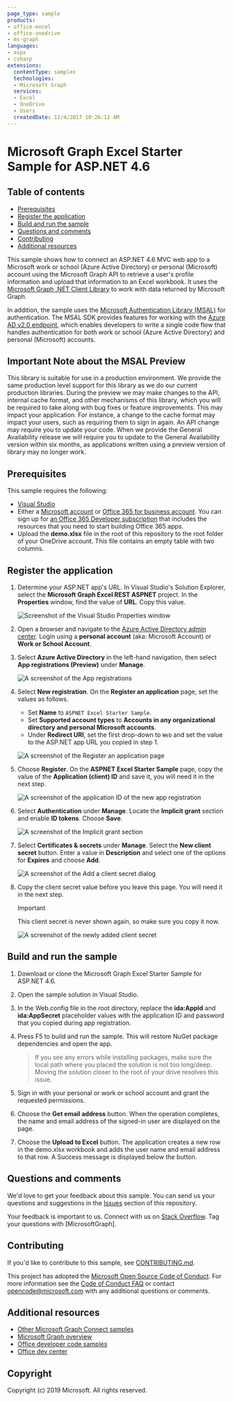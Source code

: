 ```yaml
---
page_type: sample
products:
- office-excel
- office-onedrive
- ms-graph
languages:
- aspx
- csharp
extensions:
  contentType: samples
  technologies:
  - Microsoft Graph
  services:
  - Excel 
  - OneDrive
  - Users
  createdDate: 12/4/2017 10:26:12 AM
---
```

# Microsoft Graph Excel Starter Sample for ASP.NET 4.6

## Table of contents

* [Prerequisites](#prerequisites)
* [Register the application](#register-the-application)
* [Build and run the sample](#build-and-run-the-sample)
* [Questions and comments](#questions-and-comments)
* [Contributing](#contributing)
* [Additional resources](#additional-resources)

This sample shows how to connect an ASP.NET 4.6 MVC web app to a Microsoft work or school (Azure Active Directory) or personal (Microsoft) account using the Microsoft Graph API to retrieve a user's profile information and upload that information to an Excel workbook. It uses the [Microsoft Graph .NET Client Library](https://github.com/microsoftgraph/msgraph-sdk-dotnet) to work with data returned by Microsoft Graph. 

In addition, the sample uses the [Microsoft Authentication Library (MSAL)](https://www.nuget.org/packages/Microsoft.Identity.Client/) for authentication. The MSAL SDK provides features for working with the [Azure AD v2.0 endpoint](https://azure.microsoft.com/en-us/documentation/articles/active-directory-appmodel-v2-overview), which enables developers to write a single code flow that handles authentication for both work or school (Azure Active Directory) and personal (Microsoft) accounts.

## Important Note about the MSAL Preview

This library is suitable for use in a production environment. We provide the same production level support for this library as we do our current production libraries. During the preview we may make changes to the API, internal cache format, and other mechanisms of this library, which you will be required to take along with bug fixes or feature improvements. This may impact your application. For instance, a change to the cache format may impact your users, such as requiring them to sign in again. An API change may require you to update your code. When we provide the General Availability release we will require you to update to the General Availability version within six months, as applications written using a preview version of library may no longer work.

## Prerequisites

This sample requires the following:  

  * [Visual Studio](https://www.visualstudio.com/en-us/downloads) 
  * Either a [Microsoft account](https://www.outlook.com) or [Office 365 for business account](https://msdn.microsoft.com/en-us/office/office365/howto/setup-development-environment#bk_Office365Account). You can sign up for [an Office 365 Developer subscription](https://msdn.microsoft.com/en-us/office/office365/howto/setup-development-environment#bk_Office365Account) that includes the resources that you need to start building Office 365 apps.
  * Upload the **demo.xlsx** file in the root of this repository to the root folder of your OneDrive account. This file contains an empty table with two columns.
  
## Register the application

1. Determine your ASP.NET app's URL. In Visual Studio's Solution Explorer, select the **Microsoft Graph Excel REST ASPNET** project. In the **Properties** window, find the value of **URL**. Copy this value.

    ![Screenshot of the Visual Studio Properties window](./images/vs-project-url.jpg)

1. Open a browser and navigate to the [Azure Active Directory admin center](https://aad.portal.azure.com). Login using a **personal account** (aka: Microsoft Account) or **Work or School Account**.

1. Select **Azure Active Directory** in the left-hand navigation, then select **App registrations (Preview)** under **Manage**.

    ![A screenshot of the App registrations ](./images/add-portal-app-registrations.jpg)

1. Select **New registration**. On the **Register an application** page, set the values as follows.

    - Set **Name** to `ASPNET Excel Starter Sample`.
    - Set **Supported account types** to **Accounts in any organizational directory and personal Microsoft accounts**.
    - Under **Redirect URI**, set the first drop-down to `Web` and set the value to the ASP.NET app URL you copied in step 1.

    ![A screenshot of the Register an application page](./images/add-register-an-app.jpg)

1. Choose **Register**. On the **ASPNET Excel Starter Sample** page, copy the value of the **Application (client) ID** and save it, you will need it in the next step.

    ![A screenshot of the application ID of the new app registration](./images/add-application-id.jpg)

1. Select **Authentication** under **Manage**. Locate the **Implicit grant** section and enable **ID tokens**. Choose **Save**.

    ![A screenshot of the Implicit grant section](./images/add-implicit-grant.jpg)

1. Select **Certificates & secrets** under **Manage**. Select the **New client secret** button. Enter a value in **Description** and select one of the options for **Expires** and choose **Add**.

    ![A screenshot of the Add a client secret dialog](./images/add-new-client-secret.jpg)

1. Copy the client secret value before you leave this page. You will need it in the next step.

    > [!IMPORTANT]
    > This client secret is never shown again, so make sure you copy it now.

    ![A screenshot of the newly added client secret](./images/add-copy-client-secret.jpg)

## Build and run the sample

1. Download or clone the Microsoft Graph Excel Starter Sample for ASP.NET 4.6.

2. Open the sample solution in Visual Studio.

3. In the Web.config file in the root directory, replace the **ida:AppId** and **ida:AppSecret** placeholder values with the application ID and password that you copied during app registration.

4. Press F5 to build and run the sample. This will restore NuGet package dependencies and open the app.

   >If you see any errors while installing packages, make sure the local path where you placed the solution is not too long/deep. Moving the solution closer to the root of your drive resolves this issue.

5. Sign in with your personal or work or school account and grant the requested permissions.

6. Choose the **Get email address** button. When the operation completes, the name and email address of the signed-in user are displayed on the page.

7. Choose the **Upload to Excel** button. The application creates a new row in the demo.xlsx workbook and adds the user name and email address to that row. A Success message is displayed below the button.

## Questions and comments

We'd love to get your feedback about this sample. You can send us your questions and suggestions in the [Issues](https://github.com/microsoftgraph/aspnet-excelstarter-sample/issues) section of this repository.

Your feedback is important to us. Connect with us on [Stack Overflow](http://stackoverflow.com/questions/tagged/microsoftgraph). Tag your questions with [MicrosoftGraph].

## Contributing ##

If you'd like to contribute to this sample, see [CONTRIBUTING.md](CONTRIBUTING.md).

This project has adopted the [Microsoft Open Source Code of Conduct](https://opensource.microsoft.com/codeofconduct/). For more information see the [Code of Conduct FAQ](https://opensource.microsoft.com/codeofconduct/faq/) or contact [opencode@microsoft.com](mailto:opencode@microsoft.com) with any additional questions or comments.

## Additional resources

- [Other Microsoft Graph Connect samples](https://github.com/MicrosoftGraph?utf8=%E2%9C%93&query=-Connect)
- [Microsoft Graph overview](http://graph.microsoft.io)
- [Office developer code samples](http://dev.office.com/code-samples)
- [Office dev center](http://dev.office.com/)

## Copyright
Copyright (c) 2019 Microsoft. All rights reserved.


